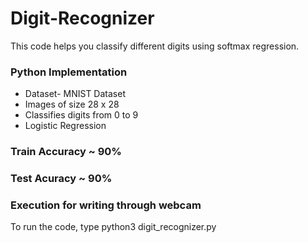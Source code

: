 # Digit-Recognizer
This code helps you classify different digits using softmax regression.

### Python Implementation
- Dataset- MNIST Dataset
- Images of size 28 x 28
- Classifies digits from 0 to 9
- Logistic Regression

### Train Accuracy ~ 90%

### Test Acuracy ~ 90%

### Execution for writing through webcam
To run the code, type python3 digit_recognizer.py



